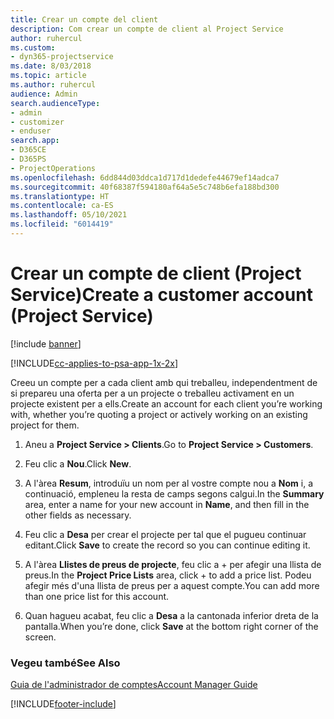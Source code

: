 ```yaml
---
title: Crear un compte del client
description: Com crear un compte de client al Project Service
author: ruhercul
ms.custom:
- dyn365-projectservice
ms.date: 8/03/2018
ms.topic: article
ms.author: ruhercul
audience: Admin
search.audienceType:
- admin
- customizer
- enduser
search.app:
- D365CE
- D365PS
- ProjectOperations
ms.openlocfilehash: 6dd844d03ddca1d717d1dedefe44679ef14adca7
ms.sourcegitcommit: 40f68387f594180af64a5e5c748b6efa188bd300
ms.translationtype: HT
ms.contentlocale: ca-ES
ms.lasthandoff: 05/10/2021
ms.locfileid: "6014419"
---
```

# <a name="create-a-customer-account-project-service"></a><span data-ttu-id="c0717-103">Crear un compte de client (Project Service)</span><span class="sxs-lookup"><span data-stu-id="c0717-103">Create a customer account (Project Service)</span></span>

[!include [banner](../includes/psa-now-project-operations.md)]

[!INCLUDE[cc-applies-to-psa-app-1x-2x](../includes/cc-applies-to-psa-app-1x-2x.md)]

<span data-ttu-id="c0717-104">Creeu un compte per a cada client amb qui treballeu, independentment de si prepareu una oferta per a un projecte o treballeu activament en un projecte existent per a ells.</span><span class="sxs-lookup"><span data-stu-id="c0717-104">Create an account for each client you’re working with, whether you’re quoting a project or actively working on an existing project for them.</span></span>  
  
1.  <span data-ttu-id="c0717-105">Aneu a **Project Service > Clients**.</span><span class="sxs-lookup"><span data-stu-id="c0717-105">Go to **Project Service > Customers**.</span></span>  
  
2.  <span data-ttu-id="c0717-106">Feu clic a **Nou**.</span><span class="sxs-lookup"><span data-stu-id="c0717-106">Click **New**.</span></span>  
  
3.  <span data-ttu-id="c0717-107">A l'àrea **Resum**, introduïu un nom per al vostre compte nou a **Nom** i, a continuació, empleneu la resta de camps segons calgui.</span><span class="sxs-lookup"><span data-stu-id="c0717-107">In the **Summary** area, enter a name for your new account in **Name**, and then fill in the other fields as necessary.</span></span>  
  
4.  <span data-ttu-id="c0717-108">Feu clic a **Desa** per crear el projecte per tal que el pugueu continuar editant.</span><span class="sxs-lookup"><span data-stu-id="c0717-108">Click **Save** to create the record so you can continue editing it.</span></span>  
  
5.  <span data-ttu-id="c0717-109">A l'àrea **Llistes de preus de projecte**, feu clic a + per afegir una llista de preus.</span><span class="sxs-lookup"><span data-stu-id="c0717-109">In the **Project Price Lists** area, click + to add a price list.</span></span> <span data-ttu-id="c0717-110">Podeu afegir més d'una llista de preus per a aquest compte.</span><span class="sxs-lookup"><span data-stu-id="c0717-110">You can add more than one price list for this account.</span></span>  
  
6.  <span data-ttu-id="c0717-111">Quan hagueu acabat, feu clic a **Desa** a la cantonada inferior dreta de la pantalla.</span><span class="sxs-lookup"><span data-stu-id="c0717-111">When you’re done, click **Save** at the bottom right corner of the screen.</span></span>  
  
### <a name="see-also"></a><span data-ttu-id="c0717-112">Vegeu també</span><span class="sxs-lookup"><span data-stu-id="c0717-112">See Also</span></span>  
 [<span data-ttu-id="c0717-113">Guia de l'administrador de comptes</span><span class="sxs-lookup"><span data-stu-id="c0717-113">Account Manager Guide</span></span>](../psa/account-manager-guide.md)


[!INCLUDE[footer-include](../includes/footer-banner.md)]